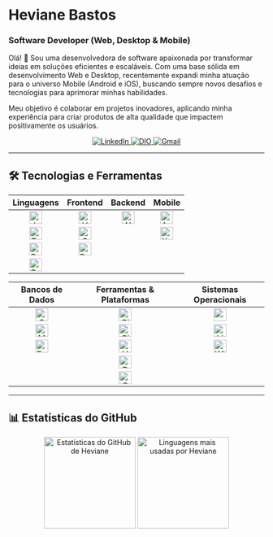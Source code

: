 # Heviane Bastos

### Software Developer (Web, Desktop & Mobile)

Olá! 👋 Sou uma desenvolvedora de software apaixonada por transformar ideias em soluções eficientes e escaláveis. Com uma base sólida em desenvolvimento Web e Desktop, recentemente expandi minha atuação para o universo Mobile (Android e iOS), buscando sempre novos desafios e tecnologias para aprimorar minhas habilidades.

Meu objetivo é colaborar em projetos inovadores, aplicando minha experiência para criar produtos de alta qualidade que impactem positivamente os usuários.

<div align="center">
  <a href="https://www.linkedin.com/in/hevianebastos" target="_blank">
    <img src="https://img.shields.io/badge/LinkedIn-0077B5?style=for-the-badge&logo=linkedin&logoColor=white" alt="LinkedIn" />
  </a>
  <a href="https://www.dio.me/users/byheviane" target="_blank">
    <img src="https://img.shields.io/badge/DIO-8A2BE2?style=for-the-badge&logo=dio&logoColor=white" alt="DIO" />
  </a>
  <a href="mailto:heviane@gmail.com">
    <img src="https://img.shields.io/badge/Gmail-D14836?style=for-the-badge&logo=gmail&logoColor=white" alt="Gmail" />
  </a>
</div>

---

## 🛠️ Tecnologias e Ferramentas

<div align="center">

| Linguagens | Frontend | Backend | Mobile |
| :---: | :---: | :---: | :---: |
| <img src="https://heviane.github.io/image-gallery/tech/language/icon-javascript.svg" width="25" height="25" alt="JavaScript"/> | <img src="https://heviane.github.io/image-gallery/tech/language/icon-html5.svg" width="25" height="25" alt="HTML5"/> | <img src="https://heviane.github.io/image-gallery/tech/language/icon-node.js.svg" width="25" height="25" alt="Node.js"/> | <img src="https://heviane.github.io/image-gallery/tech/mobile/icon-androidstudio.svg" width="25" height="25" alt="Android Studio"/> |
| <img src="https://heviane.github.io/image-gallery/tech/language/icon-typescript.svg" width="25" height="25" alt="TypeScript"/> | <img src="https://heviane.github.io/image-gallery/tech/language/icon-css3.svg" width="25" height="25" alt="CSS3"/> | | <img src="https://heviane.github.io/image-gallery/tech/mobile/icon-xcode.svg" width="25" height="25" alt="Xcode"/> |
| <img src="https://heviane.github.io/image-gallery/tech/language/icon-bash.svg" width="25" height="25" alt="Bash"/> | <img src="https://heviane.github.io/image-gallery/tech/framework/frontend/icon-bootstrap.svg" width="25" height="25" alt="Bootstrap"/> | | |
| <img src="https://heviane.github.io/image-gallery/tech/pattern/icon-regex.svg" width="25" height="25" alt="Regex"/> | | | |

| Bancos de Dados | Ferramentas & Plataformas | Sistemas Operacionais |
| :---: | :---: | :---: |
| <img src="https://heviane.github.io/image-gallery/tech/database/sql/icon-sqlserver.svg" width="25" height="25" alt="SQL Server"/> | <img src="https://heviane.github.io/image-gallery/tech/tool/icon-git.svg" width="25" height="25" alt="Git"/> | <img src="https://heviane.github.io/image-gallery/tech/so/icon-apple.svg" width="25" height="25" alt="macOS"/> |
| <img src="https://heviane.github.io/image-gallery/tech/database/sql/icon-mysql.svg" width="25" height="25" alt="MySQL"/> | <img src="https://heviane.github.io/image-gallery/tech/tool/icon-github.svg" width="25" height="25" alt="GitHub"/> | <img src="https://heviane.github.io/image-gallery/tech/so/icon-linux.svg" width="25" height="25" alt="Linux"/> |
| <img src="https://heviane.github.io/image-gallery/tech/database/sql/icon-postgresSQL.svg" width="25" height="25" alt="PostgreSQL"/> | <img src="https://heviane.github.io/image-gallery/tech/tool/icon-vscode.svg" width="25" height="25" alt="VSCode"/> | <img src="https://heviane.github.io/image-gallery/tech/so/icon-windows.svg" width="25" height="25" alt="Windows"/> |
| | <img src="https://heviane.github.io/image-gallery/tech/infrastructure/icon-docker.svg" width="25" height="25" alt="Docker"/> | |
| | <img src="https://heviane.github.io/image-gallery/tech/low-code/icon-genexus.svg" width="25" height="25" alt="Genexus"/> | |

</div>

---

## 📊 Estatísticas do GitHub

<div align="center">
  <img height="180" src="https://github-readme-stats.vercel.app/api?username=heviane&show_icons=true&theme=dracula&include_all_commits=true" alt="Estatísticas do GitHub de Heviane"/>
  <img height="180" src="https://github-readme-stats.vercel.app/api/top-langs/?username=heviane&layout=compact&langs_count=7&theme=dracula" alt="Linguagens mais usadas por Heviane"/>
</div>
